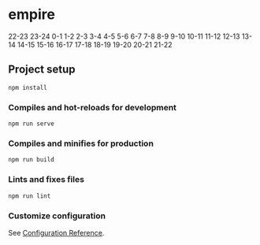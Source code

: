 # empire
22-23 23-24 0-1 1-2 2-3 3-4 4-5
5-6 6-7 7-8 8-9 9-10 10-11 11-12 12-13 13-14
14-15 15-16 16-17 17-18 18-19 19-20 20-21 21-22
## Project setup

```
npm install
```

### Compiles and hot-reloads for development

```
npm run serve
```

### Compiles and minifies for production

```
npm run build
```

### Lints and fixes files

```
npm run lint
```

### Customize configuration

See [Configuration Reference](https://cli.vuejs.org/config/).
